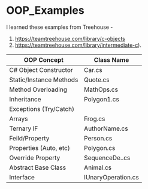 # OOP_Examples

I learned these examples from Treehouse -
1. https://teamtreehouse.com/library/c-objects 
2. https://teamtreehouse.com/library/intermediate-c).

| OOP Concept             | Class Name         |
| ----------------------- | ------------------ |
| C# Object Constructor   | Car.cs             | 
| Static/Instance Methods | Quote.cs           |
| Method Overloading      | MathOps.cs         |
| Inheritance             | Polygon1.cs        |
| Exceptions (Try/Catch)  |                    |
| Arrays                  | Frog.cs            |
| Ternary IF              | AuthorName.cs      |
| Feild/Property          | Person.cs          |
| Properties (Auto, etc)  | Polygon.cs         |
| Override Property       | SequenceDe..cs     |
| Abstract Base Class     | Animal.cs          |
| Interface               | IUnaryOperation.cs |
